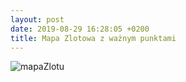 ```yaml
---
layout: post
date: 2019-08-29 16:28:05 +0200
title: Mapa Zlotowa z ważnym punktami 
---
```

<p><img src="http://pomorze.zhr.pl/wp-content/uploads/2019/08/mapimage.jpg"  alt="mapaZlotu"  /></p>
